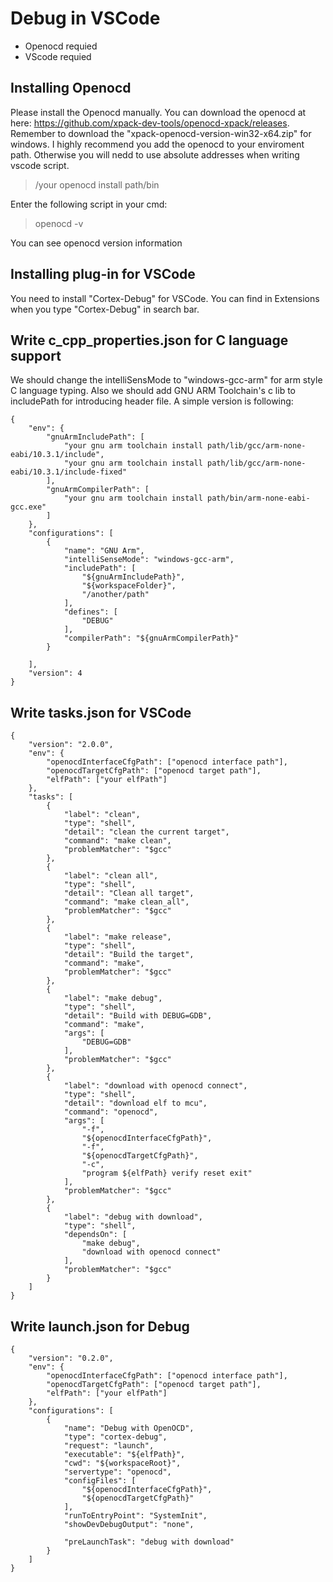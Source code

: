 # Debug in VSCode

- Openocd requied
- VScode requied

## Installing Openocd
Please install the Openocd manually. You can download the openocd at here: https://github.com/xpack-dev-tools/openocd-xpack/releases. Remember to download the "xpack-openocd-version-win32-x64.zip" for windows. I highly recommend you add the openocd to your enviroment path. Otherwise you will nedd to use absolute addresses when writing vscode script.
>/your openocd install path/bin

Enter the following script in your cmd:
>openocd -v

You can see openocd version information

## Installing plug-in for VSCode
You need to install "Cortex-Debug" for VSCode. You can find in Extensions when you type "Cortex-Debug" in search bar.

## Write c_cpp_properties.json for C language support
We should change the intelliSensMode to "windows-gcc-arm" for arm style C language typing. Also we should add GNU ARM Toolchain's c lib to includePath for introducing header file. A simple version is following:

```
{
    "env": {
        "gnuArmIncludePath": [
            "your gnu arm toolchain install path/lib/gcc/arm-none-eabi/10.3.1/include",
            "your gnu arm toolchain install path/lib/gcc/arm-none-eabi/10.3.1/include-fixed"
        ],
        "gnuArmCompilerPath": [
            "your gnu arm toolchain install path/bin/arm-none-eabi-gcc.exe"
        ]
    },
    "configurations": [
        {
            "name": "GNU Arm",
            "intelliSenseMode": "windows-gcc-arm",
            "includePath": [
                "${gnuArmIncludePath}",
                "${workspaceFolder}",
                "/another/path"
            ],
            "defines": [
                "DEBUG"
            ],
            "compilerPath": "${gnuArmCompilerPath}"
        }

    ],
    "version": 4
}
```

## Write tasks.json for VSCode
```
{
    "version": "2.0.0",
    "env": {
        "openocdInterfaceCfgPath": ["openocd interface path"],
        "openocdTargetCfgPath": ["openocd target path"],
        "elfPath": ["your elfPath"]
    },
    "tasks": [
        {
            "label": "clean",
            "type": "shell",
            "detail": "clean the current target",
            "command": "make clean",
            "problemMatcher": "$gcc"
        },
        {
            "label": "clean all",
            "type": "shell",
            "detail": "Clean all target",
            "command": "make clean_all",
            "problemMatcher": "$gcc"
        },
        {
            "label": "make release",
            "type": "shell",
            "detail": "Build the target",
            "command": "make",
            "problemMatcher": "$gcc"
        },
        {
            "label": "make debug",
            "type": "shell",
            "detail": "Build with DEBUG=GDB",
            "command": "make",
            "args": [
                "DEBUG=GDB"
            ],
            "problemMatcher": "$gcc"
        },
        {
            "label": "download with openocd connect",
            "type": "shell",
            "detail": "download elf to mcu",
            "command": "openocd",
            "args": [
                "-f",
                "${openocdInterfaceCfgPath}",
                "-f",
                "${openocdTargetCfgPath}",
                "-c",
                "program ${elfPath} verify reset exit"
            ],
            "problemMatcher": "$gcc"
        },
        {
            "label": "debug with download",
            "type": "shell",
            "dependsOn": [
                "make debug",
                "download with openocd connect"
            ],
            "problemMatcher": "$gcc"
        }
    ]
}
```

## Write launch.json for Debug
```
{
    "version": "0.2.0",
    "env": {
        "openocdInterfaceCfgPath": ["openocd interface path"],
        "openocdTargetCfgPath": ["openocd target path"],
        "elfPath": ["your elfPath"]
    },
    "configurations": [
        {
            "name": "Debug with OpenOCD",
            "type": "cortex-debug",
            "request": "launch",
            "executable": "${elfPath}",
            "cwd": "${workspaceRoot}",
            "servertype": "openocd",
            "configFiles": [
                "${openocdInterfaceCfgPath}",
                "${openocdTargetCfgPath}"
            ],
            "runToEntryPoint": "SystemInit",
            "showDevDebugOutput": "none",

            "preLaunchTask": "debug with download"
        }
    ]
}
```